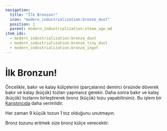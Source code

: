 ```yaml
---
navigation:
  title: "İlk Bronzun!"
  icon: "modern_industrialization:bronze_dust"
  position: 1
  parent: modern_industrialization:steam_age.md
item_ids:
  - modern_industrialization:bronze_dust
  - modern_industrialization:bronze_tiny_dust
  - modern_industrialization:bronze_ingot
---
```


# İlk Bronzun!

Öncelikle, bakır ve kalay külçelerini (parçalarını) demirci örsünde döverek bakır ve kalay (küçük) tozları yapmanız gerekir. Daha sonra bakır ve kalay (küçük) tozlarını birleştirerek bronz (küçük) tozu yapabilirsiniz. Bu işlem bir [Karıştırıcıda](./steam_machines.md) daha verimlidir.

Her zaman 9 küçük tozun 1 toz olduğunu unutmayın.



<Recipe id="modern_industrialization:materials/bronze_dust" />

<Recipe id="modern_industrialization:materials/bronze_tiny_dust" />

Bronz tozunu eritmek size bronz külçe verecektir.

<Recipe id="modern_industrialization:materials/bronze/smelting/dust_to_ingot_smelting" />

